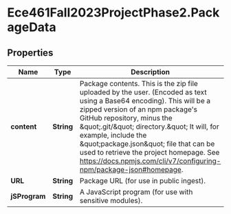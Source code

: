 # Ece461Fall2023ProjectPhase2.PackageData

## Properties
Name | Type | Description | Notes
------------ | ------------- | ------------- | -------------
**content** | **String** | Package contents. This is the zip file uploaded by the user. (Encoded as text using a Base64 encoding).  This will be a zipped version of an npm package&#x27;s GitHub repository, minus the \&quot;.git/\&quot; directory.\&quot; It will, for example, include the \&quot;package.json\&quot; file that can be used to retrieve the project homepage.  See https://docs.npmjs.com/cli/v7/configuring-npm/package-json#homepage. | [optional] 
**URL** | **String** | Package URL (for use in public ingest). | [optional] 
**jSProgram** | **String** | A JavaScript program (for use with sensitive modules). | [optional] 
